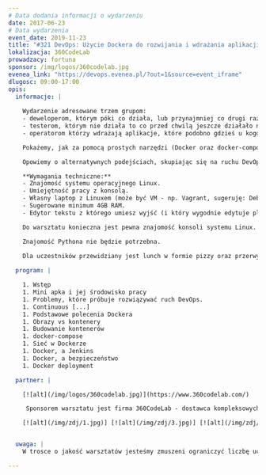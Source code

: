 ```yaml
---
# Data dodania informacji o wydarzeniu
date: 2017-06-23
# Data wydarzenia
event_date: 2019-11-23
title: "#321 DevOps: Użycie Dockera do rozwijania i wdrażania aplikacji"
lokalizacja: 360CodeLab
prowadzacy: fortuna
sponsor: /img/logos/360codelab.jpg
evenea_link: "https://devops.evenea.pl/?out=1&source=event_iframe"
dlugosc: 09:00-17:00
opis:
  informacje: |
    
    Wydarzenie adresowane trzem grupom:
    - deweloperom, którym póki co działa, lub przynajmniej co drugi raz, o ile nikt nie zapomniał dopisać nowych zależności aplikacji do dokumentacji,
    - testerom, którym nie działa to co przed chwilą jeszcze działało na laptopie dewelopera,
    - operatorom którzy wdrażają aplikacje, które podobno gdzieś u kogoś kiedyś działały.

    Pokażemy, jak za pomocą prostych narzędzi (Docker oraz docker-compose) można zbudować proces dewelopersko-QA-wdrożeniowy możliwie odporny na problem SOA#1.

    Opowiemy o alternatywnych podejściach, skupiając się na ruchu DevOps.

    **Wymagania techniczne:**
    - Znajomość systemu operacyjnego Linux.
    - Umiejętność pracy z konsolą.
    - Własny laptop z Linuxem (może być VM - np. Vagrant, sugeruję: Debian Buster lub Ubuntu) i działającym Dockerem (>= 18.02) oraz docker-compose.
    - Sugerowane minimum 4GB RAM.
    - Edytor tekstu z którego umiesz wyjść (i który wygodnie edytuje pliki znajdujące się wewnątrz VM jeśli masz VM).  

    Do warsztatu konieczna jest pewna znajomość konsoli systemu Linux. Temat konteneryzacji i Dockera wdrożymy od kompletnych podstaw. Żeby pokazać proces deweloperski, podczas warsztatu stworzymy (lub ściągniemy) minimalną aplikację opartą o Python/Flask - do warsztatu. 

    Znajomość Pythona nie będzie potrzebna.  
 
    Dla uczestników przewidziany jest lunch w formie pizzy oraz przerwy kawowe.

  program: |

    1. Wstęp
    1. Mini apka i jej środowisko pracy
    1. Problemy, które próbuje rozwiązywać ruch DevOps.
    1. Continuous [...]
    1. Podstawowe polecenia Dockera
    1. Obrazy vs kontenery
    1. Budowanie kontenerów
    1. docker-compose
    1. Sieć w Dockerze
    1. Docker, a Jenkins
    1. Docker, a bezpieczeństwo
    1. Docker deployment 

  partner: |

    [![alt](/img/logos/360codelab.jpg)](https://www.360codelab.com/)

     Sponsorem warsztatu jest firma 360CodeLab - dostawca kompleksowych usług dla firm w zakresie rozwoju IT. Oferuje dopasowane rozwiązania, od oceny projektu, przez wyszukiwanie talentów, do rozwoju platformy i stałego wsparcia frontendowego. Skupia się na przełamywaniu konwencjonalnych wzorców myślenia, opracowywaniu przełomowych pomysłów, znajdowaniu kreatywnych rozwiązań i dynamicznym wdrażaniu projektów.

    [![alt](/img/zdj/1.jpg)] [![alt](/img/zdj/3.jpg)] [![alt](/img/zdj/4.jpg)] [![alt](/img/zdj/5.jpg)] [![alt](/img/zdj/6.jpg)] [![alt](/img/zdj/7.jpg)]


  uwaga: |
    W trosce o jakość warsztatów jesteśmy zmuszeni ograniczyć liczbę uczestników. **Kwalifikacja odbywa się na podstawie odpowiedzi udzielonych w formularzu zgłoszeniowym oraz - w dalszym kroku - kolejności zgłoszeń.** Potwierdzenie udziału w warsztatach otrzymasz najpóźniej na 7 dni przed planowaną datą wydarzenia.

---
```

